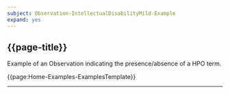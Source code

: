 ```yaml
---
subject: Observation-IntellectualDisabilityMild-Example
expand: yes
---
```


## {{page-title}}

Example of an Observation indicating the presence/absence of a HPO term.

{{page:Home-Examples-ExamplesTemplate}}

---